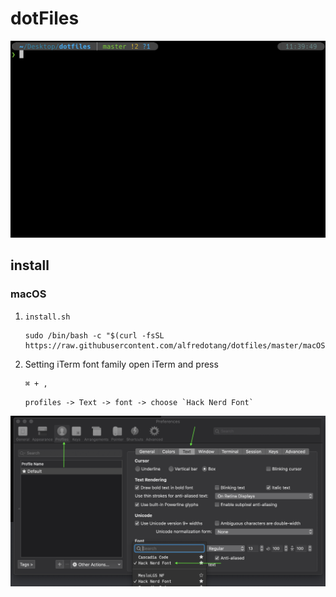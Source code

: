 # dotFiles
![alfredo-iTern-demo](./images/alfredo-iTern-demo.png)
## install
### macOS
1. `install.sh`
   ```
   sudo /bin/bash -c "$(curl -fsSL https://raw.githubusercontent.com/alfredotang/dotfiles/master/macOS/install.sh)"
   ```
2. Setting iTerm font family
   open iTerm and press
   ```
   ⌘ + ,
   ```
   ```
   profiles -> Text -> font -> choose `Hack Nerd Font`
   ```
![setting-iTerm-font](./images/setting-iTern-font.png)
